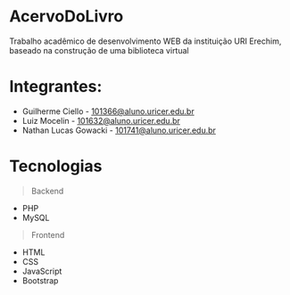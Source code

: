 # AcervoDoLivro
Trabalho acadêmico de desenvolvimento WEB da instituição URI Erechim, baseado na construção de uma biblioteca virtual
# Integrantes:
- Guilherme Ciello - 101366@aluno.uricer.edu.br
- Luiz Mocelin - 101632@aluno.uricer.edu.br
- Nathan Lucas Gowacki - 101741@aluno.uricer.edu.br
# Tecnologias
> Backend
- PHP
- MySQL
> Frontend
- HTML
- CSS
- JavaScript
- Bootstrap
